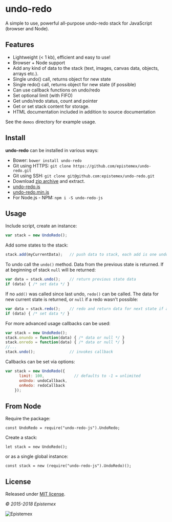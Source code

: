 ﻿undo-redo
=========

A simple to use, powerful all-purpose undo-redo stack for JavaScript (browser and Node).


Features
--------

- Lightweight (< 1 kb), efficient and easy to use!
- Browser + Node support
- Add any kind of data to the stack (text, images, canvas data, objects, arrays etc.).
- Single undo() call, returns object for new state
- Single redo() call, returns object for new state (if possible)
- Can use callback functions on undo/redo
- Set optional limit (with FIFO)
- Get undo/redo status, count and pointer
- Get or set stack content for storage.
- HTML documentation included in addition to source documentation

See the `demos` directory for example usage.


Install
-------
**undo-redo** can be installed in various ways:

- Bower: `bower install undo-redo`
- Git using HTTPS: `git clone https://github.com/epistemex/undo-redo.git`
- Git using SSH: `git clone git@github.com:epistemex/undo-redo.git`
- Download [zip archive](https://github.com/epistemex/undo-redo/archive/master.zip) and extract.
- [undo-redo.js](https://raw.githubusercontent.com/epistemex/undo-redo/master/src/undo-redo.js)
- [undo-redo.min.js](https://raw.githubusercontent.com/epistemex/undo-redo/master/dist/undo-redo.min.js)
- For Node.js - NPM: `npm i -S undo-redo-js`


Usage
-----

Include script, create an instance:
```javascript
var stack = new UndoRedo();
```

Add some states to the stack:
```javascript
stack.add(myCurrentData);   // push data to stack, each add is one undo state
```

To undo call the `undo()` method. Data from the previous state is returned.
If at beginning of stack `null` will be returned:
```javascript
var data = stack.undo();    // return previous state data
if (data) { /* set data */ }
```

If no `add()` was called since last undo, `redo()` can be called. The data for
new current state is returned, or `null` if a redo wasn't possible:
```javascript
var data = stack.redo();    // redo and return data for next state if any
if (data) { /* set data */ }
```

For more advanced usage callbacks can be used:
```javascript
var stack = new UndoRedo();
stack.onundo = function(data) { /* data or null */ }
stack.onredo = function(data) { /* data or null */ }
//...
stack.undo();               // invokes callback
```

Callbacks can be set via options:
```javascript
var stack = new UndoRedo({
      limit: 100,             // defaults to -1 = unlimited
      onUndo: undoCallback,
      onRedo: redoCallback
    });
```

From Node
---------

Require the package:

    const UndoRedo = require("undo-redo-js").UndoRedo;

Create a stack:

    let stack = new UndoRedo();

or as a single global instance:

    const stack = new (require("undo-redo-js").UndoRedo)();


License
-------

Released under [MIT license](http://choosealicense.com/licenses/mit/).

*&copy; 2015-2018 Epistemex*

![Epistemex](http://i.imgur.com/wZSsyt8.png)